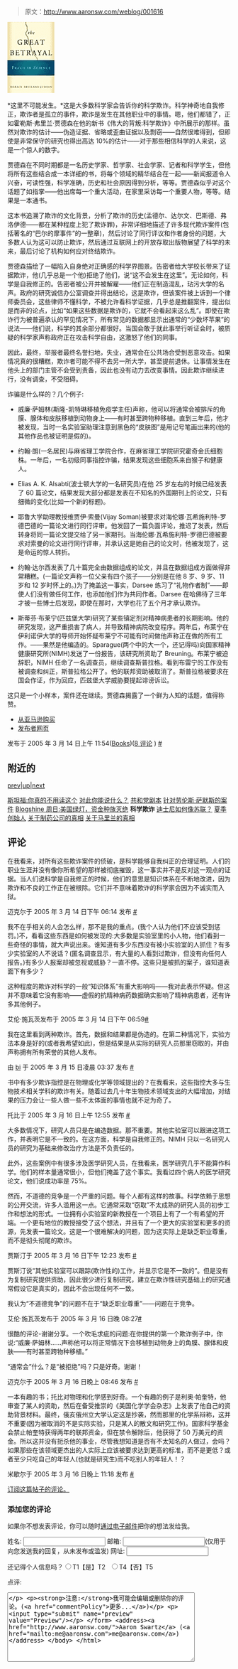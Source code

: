 # 

> 原文：<http://www.aaronsw.com/weblog/001616>

[![](img/d4b83248a18dfa81466f7481479944aa.png)](http://images.amazon.cimg/P/0151008779.01._SCLZZZZZZZ_.jpg)

*这里不可能发生。*这是大多数科学家会告诉你的科学欺诈。科学神奇地自我修正，欺诈者是孤立的事件，欺诈是发生在其他职业中的事情。嗯，他们都错了，正如霍勒斯·弗里兰·贾德森在他的新书《伟大的背叛:科学欺诈》中所展示的那样。虽然对欺诈的估计——伪造证据、省略或歪曲证据以及剽窃——自然很难得到，但即使是非常保守的研究也得出高达 10%的估计——对于那些相信科学的人来说，这是一个惊人的数字。

贾德森在不同时期都是一名历史学家、哲学家、社会学家、记者和科学学生，但他将所有这些结合成一本详细的书，将每个领域的精华结合在一起——新闻报道令人兴奋，可读性强，科学准确，历史和社会原因得到分析，等等。贾德森似乎对这个话题了如指掌——他出席每一个重大活动，在家里采访每一个重要人物，等等。结果是一本通书。

这本书追溯了欺诈的文化背景，分析了欺诈的历史(孟德尔、达尔文、巴斯德、弗洛伊德——都在某种程度上犯了欺诈罪)，非常详细地描述了许多现代欺诈案件(包括著名的“巴尔的摩事件”的一整章)，然后讨论了同行评议和作者身份的问题，大多数人认为这可以防止欺诈，然后通过互联网上的开放存取出版物展望了科学的未来，最后讨论了机构如何应对终结欺诈。

贾德森描绘了一幅陷入自身绝对正确感的科学界图景。告密者给大学校长带来了证据欺诈，他(几乎总是一个他)拒绝了他们，说“这不会发生在这里”。无论如何，科学是自我修正的。告密者被公开并被解雇——他们正在制造混乱，玷污大学的名声。政府的研究诚信办公室调查并得出结论，这是欺诈，但该案件被上诉到一个律师委员会，这些律师不懂科学，不被允许看科学证据，几乎总是推翻案件，提出似是而非的论点，比如“如果这些数据是欺诈的，它就不会看起来这么乱”。即使在欺诈行为被普遍承认的罕见情况下，所有常见的数据都显示出通常的“少数坏苹果”的说法——他们说，科学的其余部分都很好。当国会敢于就此事举行听证会时，被质疑的科学家声称政府正在攻击科学自由，这激怒了他们的同事。

因此，最终，举报者最终名誉扫地，失业，通常会在公共场合受到恶意攻击。如果情况真的很糟糕，欺诈者可能不得不去另一所大学，甚至提前退休。让事情发生在他头上的部门主管不会受到责备，因此也没有动力去改变事情。因此欺诈继续进行，没有调查，不受阻碍。

诈骗是什么样的？几个例子:

*   威廉·萨姆林(斯隆-凯特琳移植免疫学主任)声称，他可以将通常会被排斥的角膜、腺体和皮肤移植到动物身上——有时甚至跨物种移植。直到三年后，他才被发现，当时一名实验室助理注意到黑色的“皮肤图”是用记号笔画出来的(他的其他作品也被证明是假的)。

*   约翰·朗(一名居民)与麻省理工学院合作，在麻省理工学院研究霍奇金氏细胞株。一年后，一名初级同事指控诈骗，结果发现这些细胞系来自猴子和健康人。

*   Elias A. K. Alsabti(波士顿大学的一名研究员)在他 25 岁左右的时候已经发表了 60 篇论文，结果发现大部分都是发表在不知名的外国期刊上的论文，只有细微的变化(比如一个新的标题)。

*   耶鲁大学助理教授维贾伊·索曼(Vijay Soman)被要求对海伦娜·瓦希施利特-罗德巴德的一篇论文进行同行评审。他发回了一篇负面评论，推迟了发表，然后转身将同一篇论文提交给了另一家期刊。当海伦娜·瓦希施利特-罗德巴德被要求对索曼的论文进行同行评审，并承认这是她自己的论文时，他被发现了，这是命运的惊人转折。

*   约翰·达尔西发表了几十篇完全由数据组成的论文，并且在数据组成方面做得非常糟糕。(一篇论文声称一位父亲有四个孩子——分别是在他 8 岁、9 岁、11 岁和 12 岁时怀上的。)为了掩盖这一事实，Darsee 练习了“礼物作者制”——即使人们没有做任何工作，也添加他们作为共同作者。Darsee 在哈佛待了三年才被一些博士后发现，即使在那时，大学也花了五个月才承认欺诈。

*   斯蒂芬·布莱宁(匹兹堡大学)研究了某些镇定剂对精神病患者的长期影响。他的研究发现，这严重损害了病人，并导致精神病院改变程序。两年后，布莱宁在伊利诺伊大学的导师开始怀疑布莱宁不可能有时间做他声称正在做的所有工作。——果然是他编造的。Sparague(两个中的大一个，还记得吗)向国家精神健康研究所(NIMH)发送了一份报告，该研究所资助了 Breuning。布莱宁被迫辞职，NIMH 任命了一名调查员，继续调查斯普拉格。看到布雷宁的工作没有被调查和纠正，斯普拉格公开了。他的联邦资助被取消了。斯普拉格被要求在国会作证，作为回应，匹兹堡大学威胁要提起诽谤诉讼。

这只是一个小样本，案件还在继续。贾德森揭露了一个鲜为人知的话题，值得称赞。

*   [从亚马逊购买](http://www.amazon.com/exec/obidos/ASIN/0151008779/ref=nosim/coolbooks02/)
*   [发布者网页](http://www.harcourtbooks.com/bookcatalogs/bookpages/0151008779.asp)

发布于 2005 年 3 月 14 日上午 11:54([Books](cat_books))([8 评论](#comments) ) [#](001616)

## 附近的

[prev](001614 "Blogshine Sunday: US Greenlights, Funds Genocide")|[up](./)|[next](001618 "How is Disney like the Soviet Union?")

[斯坦福:你真的不用读这个](001600)
[对此你能说什么？](001598)
[共和党剧本](001599)
[针对劳伦斯·萨默斯的案件](001606)
[Blogshine 周日:美国绿灯，资金种族灭绝](001614)
**科学欺诈**
[迪士尼如何像苏联？](001618)
[夏季创始人](001622)
[关于制药公司的真相](001626)
[关于马里兰的真相](001627)

## 评论

在我看来，对所有这些欺诈案件的侦破，是科学能够自我纠正的合理证明。人们的职业生涯并没有像你所希望的那样被彻底摧毁，这一事实并不是反对这一观点的证据。当人们说科学是自我修正的时候，他们的意思是知识体系在不断地改进，因为欺诈和不良的工作正在被根除。它们并不意味着欺诈的科学家会因为不诚实而入狱。

迈克尔于 2005 年 3 月 14 日下午 06:14 发布 [#](#c4494)

我不在乎相关的人会怎么样，那不是我的重点。(我个人认为他们不应该受到惩罚。)不，看看这些东西是如何被发现的:大多数是实验室里的小人物，他们看到一些奇怪的事情，就大声说出来。谁知道有多少东西没有被小实验室的人抓住？有多少实验室的人不说话？(匿名调查显示，有大量的人看到过欺诈，但没有向任何人报告。)有多少人报案却被忽视或威胁？一直不停。这些只是被抓的案子，谁知道表面下有多少？

这种程度的欺诈对科学的一般“知识体系”有重大影响吗——我对此表示怀疑。但这并不意味着它没有影响——虚假的抗精神病药数据确实影响了精神病患者，还有许多其他例子。

艾伦·施瓦茨发布于 2005 年 3 月 14 日下午 06:59[#](#c4495)

我在这里看到两种欺诈。首先，数据和结果都是伪造的。在第二种情况下，实验方法本身是好的(或者我希望如此)，但是结果是从实际的研究人员那里窃取的，并由声称拥有所有荣誉的其他人发布。

由 [bi](http://notabug.com/mt/gorsnikat.cgi?__mode=red;id=4497 "http://mncw.tk/") 于 2005 年 3 月 15 日凌晨 03:37 发布 [#](#c4497)

书中有多少欺诈指控是在物理或化学等领域提出的？在我看来，这些指控大多与生物技术相关学科的欺诈有关。随着过去几十年生物技术领域支出的大幅增加，对结果的压力会让一些人做一些不太体面的事情也就不足为奇了。

托比于 2005 年 3 月 16 日上午 12:55 发布 [#](#c4500)

大多数情况下，研究人员只是在编造数据。那不重要。其他实验室可以跟进这项工作，并表明它是不一致的。在这方面，科学是自我修正的。NIMH 只以一名研究人员的研究为基础来修改治疗方法是不负责任的。

此外，这些案例中有很多涉及医学研究人员，在我看来，医学研究几乎不能算作科学。他们的样本量通常很小，但他们掩盖了这个事实。我看过四个病人的医学研究论文，他们说成功率是 75%。

然而，不道德的竞争是一个严重的问题。每个人都有这样的故事。科学依赖于思想的公开交流，许多人滥用这一点。它通常采取“窃取”不太成熟的研究人员的初步工作和想法的形式。一位拥有小实验室的新教授在一个项目上有了一个有希望的开端。一个更有地位的教授接受了这个想法，并且有了一个更大的实验室和更多的资源，先发表一篇论文。这是一个很难解决的问题，因为这实际上是缺乏职业尊重，而不是彻头彻尾的欺诈。

贾斯汀于 2005 年 3 月 16 日下午 12:23 发布 [#](#c4509)

贾斯汀说“其他实验室可以跟踪(欺诈性的)工作，并显示它是不一致的”。但是没有为复制研究提供资助，因此很少进行复制研究，建立在欺诈性研究基础上的研究通常假设它是真实的，因此不会出现任何不一致。

我认为“不道德竞争”的问题不在于“缺乏职业尊重”——问题在于竞争。

艾伦·施瓦茨发布于 2005 年 3 月 16 日晚 08:27[#](#c4523)

很酷的评论-谢谢分享。一个吹毛求疵的问题:在你提供的第一个欺诈例子中，你说:“威廉·萨姆林……声称他可以将正常情况下会移植到动物身上的角膜、腺体和皮肤——有时甚至跨物种移植。”

“通常会”什么？是“被拒绝”吗？只是好奇。谢谢！

迈克尔于 2005 年 3 月 16 日晚上 08:46 发布 [#](#c4524)

一本有趣的书；托比对物理和化学感到好奇。一个有趣的例子是利奥·帕奎特，他审查了某人的资助，然后在备受推崇的《美国化学学会杂志》上发表了他自己的资助背景材料。最终，俄亥俄州立大学认定这是抄袭，然而那里的化学系辩称，这并不重要(因为被取消的不是实际实验，只是某人的散文和研究工作)。国家科学基金会禁止帕奎特获得两年的联邦资金，但在禁令解除后，他获得了 50 万美元的资金。所以这并没有扼杀他的事业，尽管我想知道是否有不太知名的人做过，会吗？如果那些在该领域更杰出的人实际上应该被要求达到更高的标准，而不是更低？或者至少只吃自己的年轻人(也就是研究生)而不吃别人的年轻人！？

米歇尔于 2005 年 3 月 16 日晚上 11:18 发布 [#](#c4571)

[订阅这篇帖子的评论。](feed:http://www.aaronsw.com/weblog/xml/001616.xml)

### 添加您的评论

如果你不想发表评论，你可以随时[通过电子邮件](mailto:weblog@aaronsw.com)把你的想法发给我。

<form method="post" action="http://notabug.com/mt/gorsnikat.cgi" name="comments_form" onsubmit="if (this.bakecookie[0].checked) rememberMe(this)" id="comments_form"><input type="hidden" name="static" value="1"> <input type="hidden" name="entry_id" value="1616">

<label for="author">姓名:</label> <input tabindex="1" id="author" name="author">
<label for="email">邮箱:</label> <input tabindex="2" id="email" name="email">(仅用于向您发送我的回复，从未发布或滥发)
<label for="url">网址:</label> <input tabindex="3" id="url" name="url">

还记得个人信息吗？<input type="radio" id="bakecookie" name="bakecookie">T1【是】T2<input type="radio" id="forget" name="bakecookie" onclick="forgetMe(this.form)" value="Forget Info" style="margin-left: 15px;">T4【否】T5

<label for="text">点评:</label>
<textarea tabindex="4" id="text" name="text" rows="10" cols="50"></p> <p><strong>注意:</strong>我可能会编辑或删除你的评论。(<a href="commentPolicy">更多...</a>)</p> <p><input type="submit" name="preview" value="Preview"/></p> </form> <address><a href="http://www.aaronsw.com/">Aaron Swartz</a> (<a href="mailto:me@aaronsw.com">me@aaronsw.com</a>)</address> </body> </html></textarea>

</form>